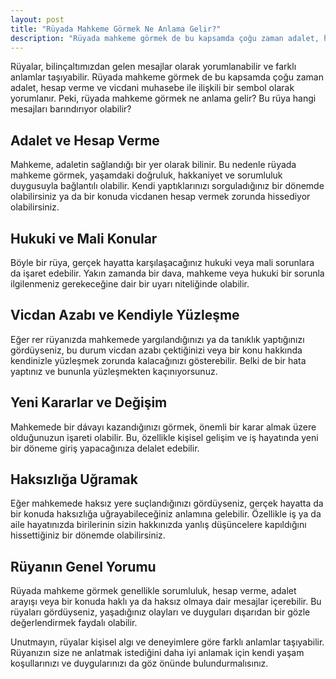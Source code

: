 ```yaml
---
layout: post
title: "Rüyada Mahkeme Görmek Ne Anlama Gelir?"
description: "Rüyada mahkeme görmek de bu kapsamda çoğu zaman adalet, hesap verme ve vicdani muhasebe ile ilişkili bir sembol olarak yorumlanır."
---
```


Rüyalar, bilinçaltımızdan gelen mesajlar olarak yorumlanabilir ve farklı anlamlar taşıyabilir. Rüyada mahkeme görmek de bu kapsamda çoğu zaman adalet, hesap verme ve vicdani muhasebe ile ilişkili bir sembol olarak yorumlanır. Peki, rüyada mahkeme görmek ne anlama gelir? Bu rüya hangi mesajları barındırıyor olabilir?

## Adalet ve Hesap Verme

Mahkeme, adaletin sağlandığı bir yer olarak bilinir. Bu nedenle rüyada mahkeme görmek, yaşamdaki doğruluk, hakkaniyet ve sorumluluk duygusuyla bağlantılı olabilir. Kendi yaptıklarınızı sorguladığınız bir dönemde olabilirsiniz ya da bir konuda vicdanen hesap vermek zorunda hissediyor olabilirsiniz.

## Hukuki ve Mali Konular

Böyle bir rüya, gerçek hayatta karşılaşacağınız hukuki veya mali sorunlara da işaret edebilir. Yakın zamanda bir dava, mahkeme veya hukuki bir sorunla ilgilenmeniz gerekeceğine dair bir uyarı niteliğinde olabilir.

## Vicdan Azabı ve Kendiyle Yüzleşme

Eğer rer rüyanızda mahkemede yargılandığınızı ya da tanıklık yaptığınızı gördüyseniz, bu durum vicdan azabı çektiğinizi veya bir konu hakkında kendinizle yüzleşmek zorunda kalacağınızı gösterebilir. Belki de bir hata yaptınız ve bununla yüzleşmekten kaçınıyorsunuz.

## Yeni Kararlar ve Değişim

Mahkemede bir dávayı kazandığınızı görmek, önemli bir karar almak üzere olduğunuzun işareti olabilir. Bu, özellikle kişisel gelişim ve iş hayatında yeni bir döneme giriş yapacağınıza delalet edebilir.

## Haksızlığa Uğramak

Eğer mahkemede haksız yere suçlandığınızı gördüyseniz, gerçek hayatta da bir konuda haksızlığa uğrayabileceğiniz anlamına gelebilir. Özellikle iş ya da aile hayatınızda birilerinin sizin hakkınızda yanlış düşüncelere kapıldığını hissettiğiniz bir dönemde olabilirsiniz.

## Rüyanın Genel Yorumu

Rüyada mahkeme görmek genellikle sorumluluk, hesap verme, adalet arayışı veya bir konuda haklı ya da haksız olmaya dair mesajlar içerebilir. Bu rüyaları gördüyseniz, yaşadığınız olayları ve duyguları dışarıdan bir gözle değerlendirmek faydalı olabilir.

Unutmayın, rüyalar kişisel algı ve deneyimlere göre farklı anlamlar taşıyabilir. Rüyanızın size ne anlatmak istediğini daha iyi anlamak için kendi yaşam koşullarınızı ve duygularınızı da göz önünde bulundurmalısınız.